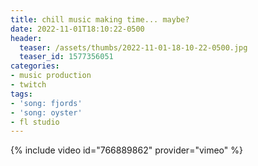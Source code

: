 ```yaml
---
title: chill music making time... maybe?
date: 2022-11-01T18:10:22-0500
header:
  teaser: /assets/thumbs/2022-11-01-18-10-22-0500.jpg
  teaser_id: 1577356051
categories:
- music production
- twitch
tags:
- 'song: fjords'
- 'song: oyster'
- fl studio
---
```

{% include video id="766889862" provider="vimeo" %}
